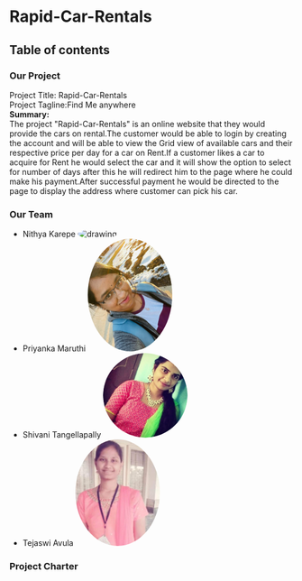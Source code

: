 # Rapid-Car-Rentals

## Table of contents

### Our Project
   Project Title: Rapid-Car-Rentals<br>
   Project Tagline:Find Me anywhere<br>
   **Summary:**<br>
     The project "Rapid-Car-Rentals" is an online website that they would provide the cars on rental.The customer would be able to login by creating the account and will be     able to view the Grid view of available cars and their respective price per day for a car on Rent.If a customer likes a car to acquire for Rent he would select the car and it will show the option to select for number of days after this he will redirect him to the page where he could make his payment.After successful payment he would be directed to the page to display the address where customer can pick his car.<br>

### Our Team
- Nithya Karepe <img src="Nithya.png" alt="drawing" width="150" style="border-radius:50%" />
- Priyanka Maruthi <img src="Priyanka.jpg" alt="drawing" width="150" style="border-radius:50%" />
- Shivani Tangellapally     <img src="vani.jpg.png" alt="drawing" width="150" style="border-radius:50%" />
- Tejaswi Avula  <img src="Tejaswi.jpg" alt="Tejaswi" width="150" style="border-radius:50%"/>

### Project Charter
